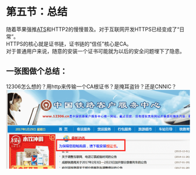 # 第五节：总结

随着苹果强推[ATS](https://developer.apple.com/news/?id=12212016b)和HTTP2的慢慢普及。对于互联网开发HTTPS已经变成了“日常”。  
HTTPS的核心就是证书链，证书链的“信任”核心是CA。  
对于普通用户来说，随意的安装一个证书可能就为以后的安全问题埋下了隐患。

## 一张图做个总结：
12306怎么想的？用http来传输一个CA根证书？是掩耳盗铃？还是CNNIC？  
<img src="img/Chapter5/12306.png" width="600px">  
